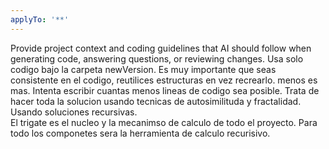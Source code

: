```yaml
---
applyTo: '**'
---
```


Provide project context and coding guidelines that AI should follow when generating code, answering questions, or reviewing changes.
Usa solo codigo bajo la carpeta newVersion.
Es muy importante que seas consistente en el codigo, reutilices estructuras en vez recrearlo. menos es mas. Intenta escribir cuantas menos lineas de codigo sea posible.
Trata de hacer toda la solucion usando tecnicas de autosimilituda y fractalidad. Usando soluciones recursivas.  
El trigate es el nucleo y la mecanimso de calculo de todo el proyecto. Para todo los componetes sera la herramienta de calculo recurisivo.





